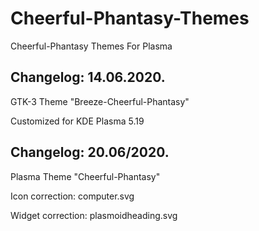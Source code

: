 # Cheerful-Phantasy-Themes
Cheerful-Phantasy Themes For Plasma

Changelog: 14.06.2020.
----------------------

GTK-3 Theme "Breeze-Cheerful-Phantasy"

Customized for KDE Plasma 5.19

Changelog: 20.06/2020.
----------------------

Plasma Theme "Cheerful-Phantasy"

Icon correction: computer.svg

Widget correction: plasmoidheading.svg
